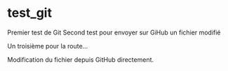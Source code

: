 ﻿# test_git
Premier test de Git
Second test pour envoyer sur GiHub un fichier modifié

Un troisième pour la route...

Modification du fichier depuis GitHub directement.
